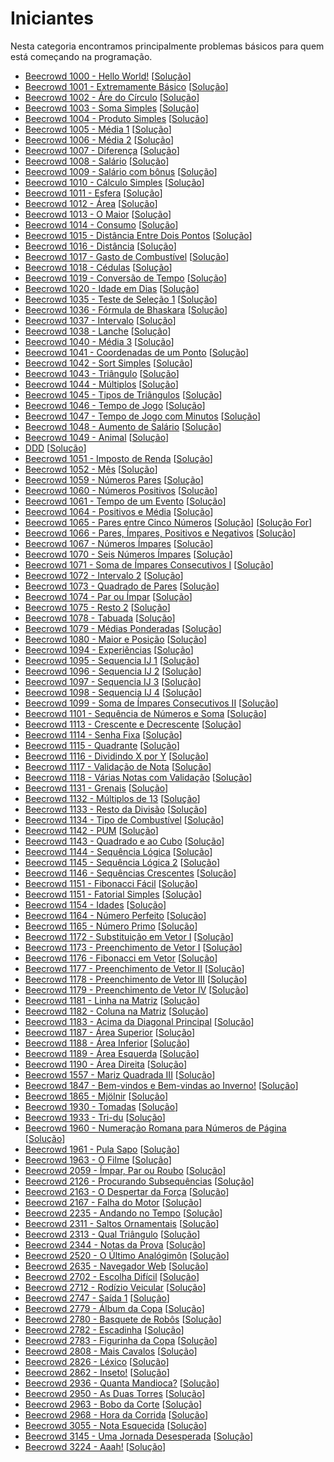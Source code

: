 # Iniciantes
Nesta categoria encontramos principalmente problemas básicos para quem está começando na programação.

+ [Beecrowd 1000 - Hello World!](https://judge.beecrowd.com/pt/problems/view/1000) [[Solução](ini-codes/1000.c)]
+ [Beecrowd 1001 - Extremamente Básico](https://judge.beecrowd.com/pt/problems/view/1001) [[Solução](ini-codes/1001.c)]
+ [Beecrowd 1002 - Áre do Círculo](https://judge.beecrowd.com/pt/problems/view/1002) [[Solução](ini-codes/1002.c)]
+ [Beecrowd 1003 - Soma Simples](https://judge.beecrowd.com/pt/problems/view/1003) [[Solução](ini-codes/1003.c)]
+ [Beecrowd 1004 - Produto Simples](https://judge.beecrowd.com/pt/problems/view/1004) [[Solução](ini-codes/1004.c)]
+ [Beecrowd 1005 - Média 1](https://judge.beecrowd.com/pt/problems/view/1005) [[Solução](ini-codes/1005.c)]
+ [Beecrowd 1006 - Média 2](https://judge.beecrowd.com/pt/problems/view/1006) [[Solução](ini-codes/1006.c)]
+ [Beecrowd 1007 - Diferença](https://judge.beecrowd.com/pt/problems/view/1007) [[Solução](ini-codes/1007.c)]
+ [Beecrowd 1008 - Salário](https://judge.beecrowd.com/pt/problems/view/1008) [[Solução](ini-codes/1008.c)]
+ [Beecrowd 1009 - Salário com bônus](https://judge.beecrowd.com/pt/problems/view/1009) [[Solução](ini-codes/1009.c)]
+ [Beecrowd 1010 - Cálculo Simples](https://judge.beecrowd.com/pt/problems/view/1010) [[Solução](ini-codes/1010.c)]
+ [Beecrowd 1011 - Esfera](https://judge.beecrowd.com/pt/problems/view/1011) [[Solução](ini-codes/1011.c)]
+ [Beecrowd 1012 - Área](https://judge.beecrowd.com/pt/problems/view/1012) [[Solução](ini-codes/1012.c)]
+ [Beecrowd 1013 - O Maior](https://judge.beecrowd.com/pt/problems/view/1013) [[Solução](ini-codes/1013.c)]
+ [Beecrowd 1014 - Consumo](https://judge.beecrowd.com/pt/problems/view/1014) [[Solução](ini-codes/1014.c)]
+ [Beecrowd 1015 - Distância Entre Dois Pontos](https://judge.beecrowd.com/pt/problems/view/1015) [[Solução](ini-codes/1015.c)]
+ [Beecrowd 1016 - Distância](https://judge.beecrowd.com/pt/problems/view/1016) [[Solução](ini-codes/1016.c)]
+ [Beecrowd 1017 - Gasto de Combustível](https://judge.beecrowd.com/pt/problems/view/1017) [[Solução](ini-codes/1017.c)]
+ [Beecrowd 1018 - Cédulas](https://judge.beecrowd.com/pt/problems/view/1018) [[Solução](ini-codes/1018.c)]
+ [Beecrowd 1019 - Conversão de Tempo](https://judge.beecrowd.com/pt/problems/view/1019) [[Solução](ini-codes/1019.c)]
+ [Beecrowd 1020 - Idade em Dias](https://judge.beecrowd.com/pt/problems/view/1020) [[Solução](ini-codes/1020.c)]
+ [Beecrowd 1035 - Teste de Seleção 1](https://judge.beecrowd.com/pt/problems/view/1035) [[Solução](ini-codes/1035.c)]
+ [Beecrowd 1036 - Fórmula de Bhaskara](https://judge.beecrowd.com/pt/problems/view/1036) [[Solução](ini-codes/1036.c)]
+ [Beecrowd 1037 - Intervalo](https://judge.beecrowd.com/pt/problems/view/1037) [[Solução](ini-codes/1037.c)]
+ [Beecrowd 1038 - Lanche](https://judge.beecrowd.com/pt/problems/view/1038) [[Solução](ini-codes/1038.c)]
+ [Beecrowd 1040 - Média 3](https://judge.beecrowd.com/pt/problems/view/1040) [[Solução](ini-codes/1040.c)]
+ [Beecrowd 1041 - Coordenadas de um Ponto](https://judge.beecrowd.com/pt/problems/view/1041) [[Solução](ini-codes/1041.c)]
+ [Beecrowd 1042 - Sort Simples](https://judge.beecrowd.com/pt/problems/view/1042) [[Solução](ini-codes/1042.c)]
+ [Beecrowd 1043 - Triângulo](https://judge.beecrowd.com/pt/problems/view/1043) [[Solução](ini-codes/1043.c)]
+ [Beecrowd 1044 - Múltiplos](https://judge.beecrowd.com/pt/problems/view/1044) [[Solução](ini-codes/1044.c)]
+ [Beecrowd 1045 - Tipos de Triângulos](https://judge.beecrowd.com/pt/problems/view/1045) [[Solução](ini-codes/1045.c)]
+ [Beecrowd 1046 - Tempo de Jogo](https://judge.beecrowd.com/pt/problems/view/1046) [[Solução](ini-codes/1046.c)]
+ [Beecrowd 1047 - Tempo de Jogo com Minutos](https://judge.beecrowd.com/pt/problems/view/1047) [[Solução](ini-codes/1047.c)]
+ [Beecrowd 1048 - Aumento de Salário](https://judge.beecrowd.com/pt/problems/view/1048) [[Solução](ini-codes/1048.c)]
+ [Beecrowd 1049 - Animal](https://judge.beecrowd.com/pt/problems/view/1049) [[Solução](ini-codes/1049.c)]
+ [DDD](https://judge.beecrowd.com/pt/problems/view/1050) [[Solução](ini-codes/1050.c)]
+ [Beecrowd 1051 - Imposto de Renda](https://judge.beecrowd.com/pt/problems/view/1051) [[Solução](ini-codes/1051.c)]
+ [Beecrowd 1052 - Mês](https://judge.beecrowd.com/pt/problems/view/1052) [[Solução](ini-codes/1052.c)]
+ [Beecrowd 1059 - Números Pares](https://judge.beecrowd.com/pt/problems/view/1059) [[Solução](ini-codes/1059.c)]
+ [Beecrowd 1060 - Números Positivos](https://judge.beecrowd.com/pt/problems/view/1060) [[Solução](ini-codes/1060.c)]
+ [Beecrowd 1061 - Tempo de um Evento](https://judge.beecrowd.com/pt/problems/view/1061) [[Solução](ini-codes/1061.c)]
+ [Beecrowd 1064 - Positivos e Média](https://judge.beecrowd.com/pt/problems/view/1064) [[Solução](ini-codes/1064.c)]
+ [Beecrowd 1065 - Pares entre Cinco Números](https://judge.beecrowd.com/pt/problems/view/1065) [[Solução](ini-codes/1065.c)] [[Solução For](ini-codes/1065%20-%20for.c)]
+ [Beecrowd 1066 - Pares, Ímpares, Positivos e Negativos](https://judge.beecrowd.com/pt/problems/view/1066) [[Solução](ini-codes/1066.c)]
+ [Beecrowd 1067 - Números Ímpares](https://judge.beecrowd.com/pt/problems/view/1067) [[Solução](ini-codes/1067.c)]
+ [Beecrowd 1070 - Seis Números Ímpares](https://judge.beecrowd.com/pt/problems/view/1070) [[Solução](ini-codes/1070.c)]
+ [Beecrowd 1071 - Soma de Ímpares Consecutivos I](https://judge.beecrowd.com/pt/problems/view/1071) [[Solução](ini-codes/1071.c)]
+ [Beecrowd 1072 - Intervalo 2](https://judge.beecrowd.com/pt/problems/view/1072) [[Solução](ini-codes/1072.c)]
+ [Beecrowd 1073 - Quadrado de Pares](https://judge.beecrowd.com/pt/problems/view/1073) [[Solução](ini-codes/1073.c)]
+ [Beecrowd 1074 - Par ou Ímpar](https://judge.beecrowd.com/pt/problems/view/1074) [[Solução](ini-codes/1074.c)]
+ [Beecrowd 1075 - Resto 2](https://judge.beecrowd.com/pt/problems/view/1075) [[Solução](ini-codes/1075.c)]
+ [Beecrowd 1078 - Tabuada](https://judge.beecrowd.com/pt/problems/view/1078) [[Solução](ini-codes/1078.c)]
+ [Beecrowd 1079 - Médias Ponderadas](https://judge.beecrowd.com/pt/problems/view/1079) [[Solução](ini-codes/1079.c)]
+ [Beecrowd 1080 - Maior e Posição](https://judge.beecrowd.com/pt/problems/view/1080) [[Solução](ini-codes/1080.c)]
+ [Beecrowd 1094 - Experiências](https://judge.beecrowd.com/pt/problems/view/1094) [[Solução](ini-codes/1094.c)]
+ [Beecrowd 1095 - Sequencia IJ 1](https://judge.beecrowd.com/pt/problems/view/1095) [[Solução](ini-codes/1095.c)]
+ [Beecrowd 1096 - Sequencia IJ 2](https://judge.beecrowd.com/pt/problems/view/1096) [[Solução](ini-codes/1096.c)]
+ [Beecrowd 1097 - Sequencia IJ 3](https://judge.beecrowd.com/pt/problems/view/1097) [[Solução](ini-codes/1097.c)]
+ [Beecrowd 1098 - Sequencia IJ 4](https://judge.beecrowd.com/pt/problems/view/1098) [[Solução](ini-codes/1098.c)]
+ [Beecrowd 1099 - Soma de Ímpares Consecutivos II](https://judge.beecrowd.com/pt/problems/view/1099) [[Solução](ini-codes/1099.c)]
+ [Beecrowd 1101 - Sequência de Números e Soma](https://judge.beecrowd.com/pt/problems/view/1101) [[Solução](ini-codes/1101.c)]
+ [Beecrowd 1113 - Crescente e Decrescente](https://judge.beecrowd.com/pt/problems/view/1113) [[Solução](ini-codes/1113.c)]
+ [Beecrowd 1114 - Senha Fixa](https://judge.beecrowd.com/pt/problems/view/1114) [[Solução](ini-codes/1114.c)]
+ [Beecrowd 1115 - Quadrante](https://judge.beecrowd.com/pt/problems/view/1115) [[Solução](ini-codes/1115.c)]
+ [Beecrowd 1116 - Dividindo X por Y](https://judge.beecrowd.com/pt/problems/view/1116) [[Solução](ini-codes/1116.c)]
+ [Beecrowd 1117 - Validação de Nota](https://judge.beecrowd.com/pt/problems/view/1117) [[Solução](ini-codes/1117.c)]
+ [Beecrowd 1118 - Várias Notas com Validação](https://judge.beecrowd.com/pt/problems/view/1118) [[Solução](ini-codes/1118.c)]
+ [Beecrowd 1131 - Grenais](https://judge.beecrowd.com/pt/problems/view/1131) [[Solução](ini-codes/1131.c)]
+ [Beecrowd 1132 - Múltiplos de 13](https://judge.beecrowd.com/pt/problems/view/1132) [[Solução](ini-codes/1132.c)]
+ [Beecrowd 1133 - Resto da Divisão](https://judge.beecrowd.com/pt/problems/view/1133) [[Solução](ini-codes/1133.c)]
+ [Beecrowd 1134 - Tipo de Combustível](https://judge.beecrowd.com/pt/problems/view/1134) [[Solução](ini-codes/1134.c)]
+ [Beecrowd 1142 - PUM](https://judge.beecrowd.com/pt/problems/view/1142) [[Solução](ini-codes/1142.c)]
+ [Beecrowd 1143 - Quadrado e ao Cubo](https://judge.beecrowd.com/pt/problems/view/1143) [[Solução](ini-codes/1143.c)]
+ [Beecrowd 1144 - Sequência Lógica](https://judge.beecrowd.com/pt/problems/view/1144) [[Solução](ini-codes/1144.c)]
+ [Beecrowd 1145 - Sequência Lógica 2](https://judge.beecrowd.com/pt/problems/view/1145) [[Solução](ini-codes/1145.c)]
+ [Beecrowd 1146 - Sequências Crescentes](https://judge.beecrowd.com/pt/problems/view/1146) [[Solução](ini-codes/1146.c)]
+ [Beecrowd 1151 - Fibonacci Fácil](https://judge.beecrowd.com/pt/problems/view/1151) [[Solução](ini-codes/1151.c)]
+ [Beecrowd 1151 - Fatorial Simples](https://judge.beecrowd.com/pt/problems/view/1153) [[Solução](ini-codes/1153.c)]
+ [Beecrowd 1154 - Idades](https://judge.beecrowd.com/pt/problems/view/1154) [[Solução](ini-codes/1154.c)]
+ [Beecrowd 1164 - Número Perfeito](https://judge.beecrowd.com/pt/problems/view/1164) [[Solução](ini-codes/1164.c)]
+ [Beecrowd 1165 - Número Primo](https://judge.beecrowd.com/pt/problems/view/1165) [[Solução](ini-codes/1165.c)]
+ [Beecrowd 1172 - Substituição em Vetor I](https://judge.beecrowd.com/pt/problems/view/1172) [[Solução](ini-codes/1172.c)]
+ [Beecrowd 1173 - Preenchimento de Vetor I](https://judge.beecrowd.com/pt/problems/view/1173) [[Solução](ini-codes/1173.c)]
+ [Beecrowd 1176 - Fibonacci em Vetor](https://judge.beecrowd.com/pt/problems/view/1176) [[Solução](ini-codes/1176.c)]
+ [Beecrowd 1177 - Preenchimento de Vetor II](https://judge.beecrowd.com/pt/problems/view/1177) [[Solução](ini-codes/1177.c)]
+ [Beecrowd 1178 - Preenchimento de Vetor III](https://judge.beecrowd.com/pt/problems/view/1178) [[Solução](ini-codes/1178.c)]
+ [Beecrowd 1179 - Preenchimento de Vetor IV](https://judge.beecrowd.com/pt/problems/view/1179) [[Solução](ini-codes/1179.c)]
+ [Beecrowd 1181 - Linha na Matriz](https://judge.beecrowd.com/pt/problems/view/1181) [[Solução](ini-codes/1181.c)]
+ [Beecrowd 1182 - Coluna na Matriz](https://judge.beecrowd.com/pt/problems/view/1182) [[Solução](ini-codes/1182.c)]
+ [Beecrowd 1183 - Acima da Diagonal Principal](https://judge.beecrowd.com/pt/problems/view/1183) [[Solução](ini-codes/1183.c)]
+ [Beecrowd 1187 - Área Superior](https://judge.beecrowd.com/pt/problems/view/1187) [[Solução](ini-codes/1187.c)]
+ [Beecrowd 1188 - Área Inferior](https://judge.beecrowd.com/pt/problems/view/1188) [[Solução](ini-codes/1188.c)]
+ [Beecrowd 1189 - Área Esquerda](https://judge.beecrowd.com/pt/problems/view/1189) [[Solução](ini-codes/1189.c)]
+ [Beecrowd 1190 - Área Direita](https://judge.beecrowd.com/pt/problems/view/1190) [[Solução](ini-codes/1190.c)]
+ [Beecrowd 1557 - Mariz Quadrada III](https://judge.beecrowd.com/pt/problems/view/1557) [[Solução](ini-codes/1557.c)]
+ [Beecrowd 1847 - Bem-vindos e Bem-vindas ao Inverno!](https://judge.beecrowd.com/pt/problems/view/1847) [[Solução](ini-codes/1847.c)]
+ [Beecrowd 1865 - Mjölnir](https://judge.beecrowd.com/pt/problems/view/1865) [[Solução](ini-codes/1865.c)]
+ [Beecrowd 1930 - Tomadas](https://judge.beecrowd.com/pt/problems/view/1930) [[Solução](ini-codes/1930.c)]
+ [Beecrowd 1933 - Tri-du](https://judge.beecrowd.com/pt/problems/view/1933) [[Solução](ini-codes/1933.c)]
+ [Beecrowd 1960 - Numeração Romana para Números de Página](https://judge.beecrowd.com/pt/problems/view/1960) [[Solução](ini-codes/1960.c)]
+ [Beecrowd 1961 - Pula Sapo](https://judge.beecrowd.com/pt/problems/view/1961) [[Solução](ini-codes/1961.c)]
+ [Beecrowd 1963 - O Filme](https://judge.beecrowd.com/pt/problems/view/1963) [[Solução](ini-codes/1963.c)]
+ [Beecrowd 2059 - Ímpar, Par ou Roubo](https://judge.beecrowd.com/pt/problems/view/2059) [[Solução](ini-codes/2059.c)]
+ [Beecrowd 2126 - Procurando Subsequências](https://judge.beecrowd.com/pt/problems/view/2126) [[Solução](ini-codes/2126.c)]
+ [Beecrowd 2163 - O Despertar da Força](https://judge.beecrowd.com/pt/problems/view/2163) [[Solução](ini-codes/2163.c)]
+ [Beecrowd 2167 - Falha do Motor](https://judge.beecrowd.com/pt/problems/view/2167) [[Solução](ini-codes/2167.c)]
+ [Beecrowd 2235 - Andando no Tempo](https://judge.beecrowd.com/pt/problems/view/2235) [[Solução](ini-codes/2235.c)]
+ [Beecrowd 2311 - Saltos Ornamentais](https://judge.beecrowd.com/pt/problems/view/2311) [[Solução](ini-codes/2311.c)]
+ [Beecrowd 2313 - Qual Triângulo](https://judge.beecrowd.com/pt/problems/view/2313) [[Solução](ini-codes/2313.c)]
+ [Beecrowd 2344 - Notas da Prova](https://judge.beecrowd.com/pt/problems/view/2344) [[Solução](ini-codes/2344.c)]
+ [Beecrowd 2520 - O Último Analógimôn](https://judge.beecrowd.com/pt/problems/view/2520) [[Solução](ini-codes/2520.c)]
+ [Beecrowd 2635 - Navegador Web](https://judge.beecrowd.com/pt/problems/view/2635) [[Solução](ini-codes/2635.c)]
+ [Beecrowd 2702 - Escolha Difícil](https://judge.beecrowd.com/pt/problems/view/2702) [[Solução](ini-codes/2702.c)]
+ [Beecrowd 2712 - Rodízio Veicular](https://judge.beecrowd.com/pt/problems/view/2712) [[Solução](ini-codes/2715.c)]
+ [Beecrowd 2747 - Saída 1](https://judge.beecrowd.com/pt/problems/view/2747) [[Solução](ini-codes/2747.c)]
+ [Beecrowd 2779 - Álbum da Copa](https://judge.beecrowd.com/pt/problems/view/2779) [[Solução](ini-codes/2779.c)]
+ [Beecrowd 2780 - Basquete de Robôs](https://judge.beecrowd.com/pt/problems/view/2780) [[Solução](ini-codes/2780.c)]
+ [Beecrowd 2782 - Escadinha](https://judge.beecrowd.com/pt/problems/view/2782) [[Solução](ini-codes/2782.c)]
+ [Beecrowd 2783 - Figurinha da Copa](https://judge.beecrowd.com/pt/problems/view/2783) [[Solução](ini-codes/2783.c)]
+ [Beecrowd 2808 - Mais Cavalos](https://judge.beecrowd.com/pt/problems/view/2808) [[Solução](ini-codes/2808.c)]
+ [Beecrowd 2826 - Léxico](https://judge.beecrowd.com/pt/problems/view/2826) [[Solução](ini-codes/2826.c)]
+ [Beecrowd 2862 - Inseto!](https://judge.beecrowd.com/pt/problems/view/2862) [[Solução](ini-codes/2862.c)]
+ [Beecrowd 2936 - Quanta Mandioca?](https://judge.beecrowd.com/pt/problems/view/2936) [[Solução](ini-codes/2936.c)]
+ [Beecrowd 2950 - As Duas Torres](https://judge.beecrowd.com/pt/problems/view/2950) [[Solução](ini-codes/2950.c)]
+ [Beecrowd 2963 - Bobo da Corte](https://judge.beecrowd.com/pt/problems/view/2963) [[Solução](ini-codes/2963.c)]
+ [Beecrowd 2968 - Hora da Corrida](https://judge.beecrowd.com/pt/problems/view/2968) [[Solução](ini-codes/2968.c)]
+ [Beecrowd 3055 - Nota Esquecida](https://judge.beecrowd.com/pt/problems/view/3055) [[Solução](ini-codes/3055.c)]
+ [Beecrowd 3145 - Uma Jornada Desesperada](https://judge.beecrowd.com/pt/problems/view/3145) [[Solução](ini-codes/3145.c)]
+ [Beecrowd 3224 - Aaah!](https://judge.beecrowd.com/pt/problems/view/3224) [[Solução](ini-codes/3224.c)]